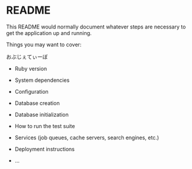 # README

This README would normally document whatever steps are necessary to get the
application up and running.

Things you may want to cover:

おぶじぇてぃーぼ

* Ruby version

* System dependencies

* Configuration

* Database creation

* Database initialization

* How to run the test suite

* Services (job queues, cache servers, search engines, etc.)

* Deployment instructions

* ...
